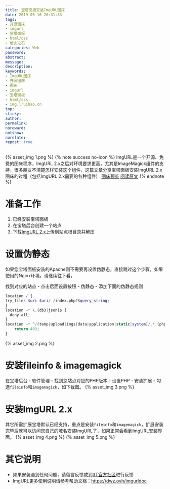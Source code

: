 ```yaml
---
title: 宝塔面板安装ImgURL图床
date: 2019-05-16 20:31:33
tags:
- 开源图床
- imgurl
- 宝塔面板
- html/css
- 他山之石
categories: Web
password:
abstract:
message:
description:
keywords:
- ImgURL图床
- 开源图床
- 图床
- imgurl
- 宝塔面板
- html/css
- img.lruihao.cn
top:
sticky:
author:
permalink:
noreward:
notshow:
norelate:
repost: true
---
```

{% asset_img 1.png %}
{% note success no-icon %}
ImgURL是一个开源、免费的图床程序，ImgURL 2.x之后对环境要求更高，尤其是ImageMagick组件的支持，很多朋友不清楚怎样安装这个组件，这篇文章分享宝塔面板安装ImgURL 2.x图床的过程（包括ImgURL 2.x需要的各种组件）
[图床预览](https://img.lruihao.cn)  [阅读原文](https://www.xiaoz.me/archives/12081)
{% endnote %}

<!--more-->

# 准备工作
1. 已经安装宝塔面板
2. 在宝塔后台创建一个站点
3. 下载[ImgURL 2.x](https://github.com/helloxz/imgurl)上传到站点根目录并解压

# 设置伪静态
如果您宝塔面板安装的Apache则不需要再设置伪静态，直接跳过这个步骤，如果使用的Nginx环境，请继续往下看。

找到对应的站点 - 点击后面设置按钮 - 伪静态 - 添加下面的伪静态规则
```php 伪静态规则
location / {
try_files $uri $uri/ /index.php?$query_string;
}
location ~* \.(db3|json)$ {
  deny all;
}
location ~* ^/(temp|upload|imgs|data|application|static|system)/.*.(php|php5)$ {
    return 403;
}
```
{% asset_img 2.png %}

# 安装fileinfo & imagemagick
在宝塔后台 - 软件管理 - 找到您站点对应的PHP版本 - 设置PHP - 安装扩展 - 勾选`fileinfo`和`imagemagick`，如下截图。
{% asset_img 3.png %}

# 安装ImgURL 2.x
其它所需扩展宝塔默认已经支持，重点是安装`fileinfo`和`imagemagick`，扩展安装完毕后就可以访问您自己的域名安装ImgURL了，如果正常会看到ImgURL安装界面。
{% asset_img 4.png %}
{% asset_img 5.png %}

# 其它说明
- 如果安装遇到任何问题，请留言反馈或到[3T官方社区](https://ttt.sh/category/6/imgurl%E5%9B%BE%E5%BA%8A)进行反馈
- ImgURL更多使用说明请参考帮助文档：<https://dwz.ovh/imgurldoc>


